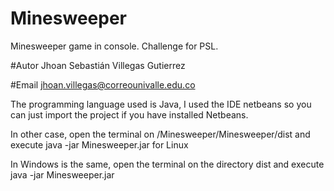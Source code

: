 # Minesweeper
Minesweeper game in console. Challenge for PSL.

#Autor
Jhoan Sebastián Villegas Gutierrez

#Email
jhoan.villegas@correounivalle.edu.co

The programming language used is Java, I used the IDE netbeans so you can just import the project if you have installed Netbeans.

In other case, open the terminal on /Minesweeper/Minesweeper/dist and execute java -jar Minesweeper.jar for Linux

In Windows is the same, open the terminal on the directory dist and execute java -jar Minesweeper.jar


